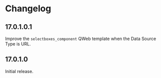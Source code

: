 # Changelog

## 17.0.1.0.1

Improve the `selectboxes_component` QWeb template when the Data Source Type is URL.

## 17.0.1.0

Initial release.
